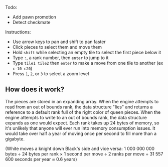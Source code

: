 Todo: 

* Add pawn promotion
* Detect checkmate

Instructions: 

* Use arrow keys to pan and shift to pan faster
* Click pieces to select them and move them
* Hold `shift` while selecting an empty tile to select the first piece below it
* Type `:`, a rank number, then `enter` to jump to it
* Type `tile1 tile2` then `enter` to make a move from one tile to another (ex `c-10 c20`)
* Press `1`, `2`, or `3` to select a zoom level

## How does it work? 

The pieces are stored in an expanding array. When the engine attempts to read from an out of bounds rank, the data structure "lies" and returns a reference to a default rank full of the right color of queen pieces. When the engine attempts to write to an out of bounds rank, the data structure expands as one would expect. Each rank takes up 24 bytes of memory, so it's unlikely that anyone will ever run into memory consumption issues. It would take over half a year of moving once per second to fill more than a gigabyte. 

(White moves a knight down Black's side and vice versa: 1 000 000 000 bytes ÷ 24 bytes per rank × 1 second per move ÷ 2 ranks per move ÷ 31 557 600 seconds per year ≈ 0.6 years)
